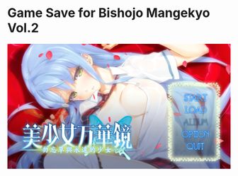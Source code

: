 # Game Save for Bishojo Mangekyo Vol.2

![Screenshot](../../src/Images/d54334d15741ffd5a597661ae57281ee.png)
